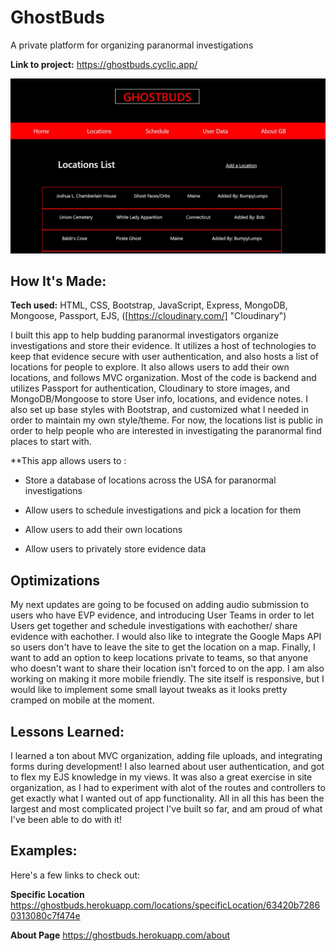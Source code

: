 # **GhostBuds** 
A private platform for organizing paranormal investigations

**Link to project:** https://ghostbuds.cyclic.app/

![ghost](ghostBudsLandingPic.JPG)

## How It's Made:

**Tech used:** HTML, CSS, Bootstrap, JavaScript, Express, MongoDB, Mongoose, Passport, EJS, ([https://cloudinary.com/] "Cloudinary")

I built this app to help budding paranormal investigators organize investigations and store their evidence. It utilizes a host of technologies to 
keep that evidence secure with user authentication, and also hosts a list of locations for people to explore. It also allows users to add their own locations, 
and follows MVC organization. Most of the code is backend and utilizes Passport for authentication, Cloudinary to store images, and MongoDB/Mongoose to store User info, locations, and evidence notes. I also set up base styles with Bootstrap, and customized what I needed in order to maintain my own style/theme. For now, the locations list is public in order to help people who are interested in investigating the paranormal find places to 
start with. 

**This app allows users to :
* Store a database of locations across the USA for paranormal investigations

* Allow users to schedule investigations and pick a location for them

* Allow users to add their own locations

* Allow users to privately store evidence data

## Optimizations

My next updates are going to be focused on adding audio submission to users who have EVP evidence, and introducing User Teams in order to let Users get together 
and schedule investigations with eachother/ share evidence with eachother. I would also like to integrate the Google Maps API so users don't have to leave the site 
to get the location on a map. Finally, I want to add an option to keep locations private to teams, so that anyone who doesn't want to share their location isn't forced 
to on the app. I am also working on making it more mobile friendly. The site itself is responsive, but I would like to implement some small layout tweaks as it looks pretty cramped on mobile at the moment.

## Lessons Learned:

I learned a ton about MVC organization, adding file uploads, and integrating forms during development! I also learned about user authentication, and got to flex my 
EJS knowledge in my views. It was also a great exercise in site organization, as I had to experiment with alot of the routes and controllers to get exactly what I wanted out of app functionality. All in all this has been the largest and most complicated project I've built so far, and am proud of what I've been able to do with 
it!

## Examples:
Here's a few links to check out: 

**Specific Location** https://ghostbuds.herokuapp.com/locations/specificLocation/63420b72860313080c7f474e

**About Page** https://ghostbuds.herokuapp.com/about





